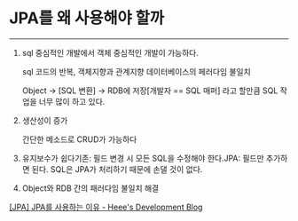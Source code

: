 # JPA를 왜 사용해야 할까

---

1. sql 중심적인 개발에서 객체 중심적인 개발이 가능하다.

   sql 코드의 반복, 객체지향과 관계지향 데이터베이스의 페러다임 불일치

   Object -> [SQL 변환] -> RDB에 저장[개발자 == SQL 매퍼] 라고 할만큼 SQL 작업을 너무 많이 하고 있다.

2. 생산성이 증가


    간단한 메소드로 CRUD가 가능하다

3. 유지보수가 쉽다기존: 필드 변경 시 모든 SQL을 수정해야 한다.JPA: 필드만 추가하면 된다. SQL은 JPA가 처리하기 때문에 손댈 것이 없다.

1. Object와 RDB 간의 패러다임 불일치 해결

[[JPA] JPA를 사용하는 이유 - Heee's Development Blog](https://gmlwjd9405.github.io/2019/08/03/reason-why-use-jpa.html)